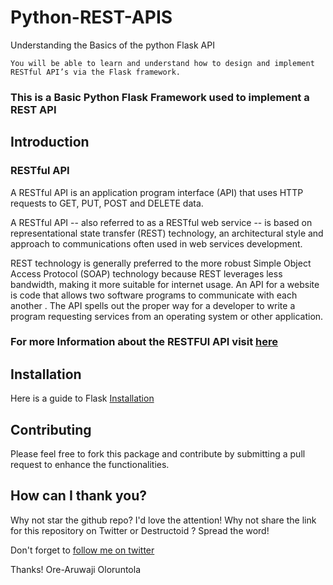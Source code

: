 # Python-REST-APIS
Understanding the Basics of the python Flask API

`You will be able to learn and understand how to design and implement RESTful API’s via the Flask framework.`

### This is a Basic Python Flask Framework used to implement a REST API

## Introduction
### RESTful API

A RESTful API is an application program interface (API) that uses HTTP requests to GET, PUT, POST and DELETE data.

A RESTful API -- also referred to as a RESTful web service -- is based on representational state transfer (REST) technology, an architectural style and approach to communications often used in web services development.

REST technology is generally preferred to the more robust Simple Object Access Protocol (SOAP) technology because REST leverages less bandwidth, making it more suitable for internet usage. An API for a website is code that allows two software programs to communicate with each another . The API spells out the proper way for a developer to write a program requesting services from an operating system or other application.

### For more Information about the RESTFUl API visit [here](https://www.sitepoint.com/developers-rest-api/)


## Installation
Here is a guide to Flask [Installation](https://flask-restful.readthedocs.io/en/latest/)

## Contributing 
 Please feel free to fork this package and contribute by submitting a pull request to enhance the functionalities.

## How can I thank you?
Why not star the github repo? I'd love the attention! Why not share the link for this repository on Twitter or Destructoid ? Spread the word! 

Don't forget to [follow me on twitter](https://twitter.com/thecraftman_)

Thanks! Ore-Aruwaji Oloruntola




